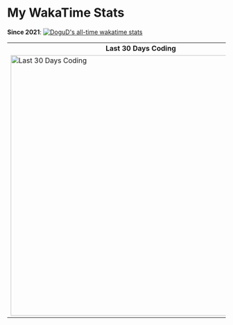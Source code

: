# My WakaTime Stats
**Since 2021**: [![DoguD's all-time wakatime stats](https://wakatime.com/badge/user/36b4c396-0651-4f56-bf2e-fe8a09ac7316.svg)](https://wakatime.com/@36b4c396-0651-4f56-bf2e-fe8a09ac7316)

<table>
  <tr>
    <td align="center"><strong>Last 30 Days Coding</strong></td>
    <td align="center"><strong>All-Time Languages</strong></td>
  </tr>
  <tr>
    <td><img src="https://wakatime.com/share/@dogu/69871cea-ecf5-46eb-b1bb-bedf3125a921.svg" alt="Last 30 Days Coding" width="600"/></td>
    <td><img src="https://wakatime.com/share/@dogu/f4bac4c9-41a2-4dfc-82ab-caf0af5888a5.svg" alt="All-Time Languages" width="600"/></td>
  </tr>
</table>
